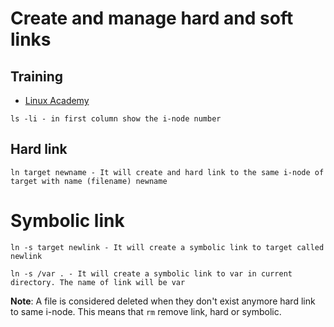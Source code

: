 # Create and manage hard and soft links

## Training
* [Linux Academy](https://linuxacademy.com/cp/courses/lesson/course/5411/lesson/10/module/428)

```
ls -li - in first column show the i-node number
```

## Hard link
```
ln target newname - It will create and hard link to the same i-node of target with name (filename) newname
```

# Symbolic link
```
ln -s target newlink - It will create a symbolic link to target called newlink

ln -s /var . - It will create a symbolic link to var in current directory. The name of link will be var
```

**Note**: A file is considered deleted when they don't exist anymore hard link to same i-node. This means that `rm` remove link, hard or symbolic.



